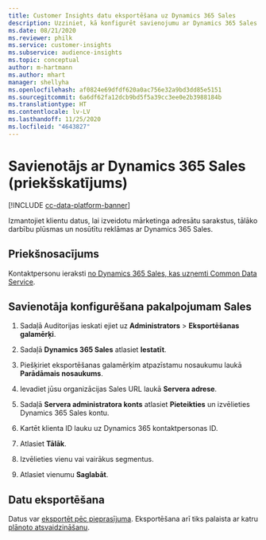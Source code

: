 ```yaml
---
title: Customer Insights datu eksportēšana uz Dynamics 365 Sales
description: Uzziniet, kā konfigurēt savienojumu ar Dynamics 365 Sales.
ms.date: 08/21/2020
ms.reviewer: philk
ms.service: customer-insights
ms.subservice: audience-insights
ms.topic: conceptual
author: m-hartmann
ms.author: mhart
manager: shellyha
ms.openlocfilehash: af0824e69dfdf620a0ac756e32a9bd3dd85e5151
ms.sourcegitcommit: 6a6df62fa12dcb9bd5f5a39cc3ee0e2b3988184b
ms.translationtype: HT
ms.contentlocale: lv-LV
ms.lasthandoff: 11/25/2020
ms.locfileid: "4643827"
---
```

# <a name="connector-for-dynamics-365-sales-preview"></a>Savienotājs ar Dynamics 365 Sales (priekšskatījums)

[!INCLUDE [cc-data-platform-banner](../includes/cc-data-platform-banner.md)]

Izmantojiet klientu datus, lai izveidotu mārketinga adresātu sarakstus, tālāko darbību plūsmas un nosūtītu reklāmas ar Dynamics 365 Sales.

## <a name="prerequisite"></a>Priekšnosacījums

Kontaktpersonu ieraksti [no Dynamics 365 Sales, kas uzņemti Common Data Service](connect-power-query.md).

## <a name="configure-the-connector-for-sales"></a>Savienotāja konfigurēšana pakalpojumam Sales

1. Sadaļā Auditorijas ieskati ejiet uz **Administrators** > **Eksportēšanas galamērķi**.

1. Sadaļā **Dynamics 365 Sales** atlasiet **Iestatīt**.

1. Piešķiriet eksportēšanas galamērķim atpazīstamu nosaukumu laukā **Parādāmais nosaukums**.

1. Ievadiet jūsu organizācijas Sales URL laukā **Servera adrese**.

1. Sadaļā **Servera administratora konts** atlasiet **Pieteikties** un izvēlieties Dynamics 365 Sales kontu.

1. Kartēt klienta ID lauku uz Dynamics 365 kontaktpersonas ID.

1. Atlasiet **Tālāk**.

1. Izvēlieties vienu vai vairākus segmentus.

1. Atlasiet vienumu **Saglabāt**.

## <a name="export-the-data"></a>Datu eksportēšana

Datus var [eksportēt pēc pieprasījuma](export-destinations.md). Eksportēšana arī tiks palaista ar katru [plānoto atsvaidzināšanu](system.md#schedule-tab).
